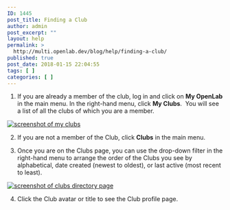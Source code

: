 ```yaml
---
ID: 1445
post_title: Finding a Club
author: admin
post_excerpt: ""
layout: help
permalink: >
  http://multi.openlab.dev/blog/help/finding-a-club/
published: true
post_date: 2018-01-15 22:04:55
tags: [ ]
categories: [ ]
---
```

1. If you are already a member of the club, log in and click on <strong>My OpenLab</strong> in the main menu. In the right-hand menu, click <strong>My Clubs</strong>.  You will see a list of all the clubs of which you are a member.

<a href="https://openlab.citytech.cuny.edu/wp-content/uploads/2012/09/Finding_Club_1_v2.png"><img class="alignnone wp-image-36203 size-full" title="Finding_club_1" src="https://openlab.citytech.cuny.edu/wp-content/uploads/2012/09/Finding_Club_1_v2.png" sizes="(max-width: 1180px) 100vw, 1180px" srcset="https://openlab.citytech.cuny.edu/wp-content/uploads/2012/09/Finding_Club_1_v2.png 1180w, https://openlab.citytech.cuny.edu/wp-content/uploads/2012/09/Finding_Club_1_v2-300x153.png 300w, https://openlab.citytech.cuny.edu/wp-content/uploads/2012/09/Finding_Club_1_v2-1024x523.png 1024w, https://openlab.citytech.cuny.edu/wp-content/uploads/2012/09/Finding_Club_1_v2-32x16.png 32w" alt="screenshot of my clubs" /></a>

2. If you are not a member of the Club, click <strong>Clubs</strong> in the main menu.

3. Once you are on the Clubs page, you can use the drop-down filter in the right-hand menu to arrange the order of the Clubs you see by alphabetical, date created (newest to oldest), or last active (most recent to least).

<a href="https://openlab.citytech.cuny.edu/wp-content/uploads/2012/09/Finding_Club_2_v2.png"><img class="alignnone wp-image-36205 size-full" title="Finding_club_2" src="https://openlab.citytech.cuny.edu/wp-content/uploads/2012/09/Finding_Club_2_v2.png" sizes="(max-width: 1197px) 100vw, 1197px" srcset="https://openlab.citytech.cuny.edu/wp-content/uploads/2012/09/Finding_Club_2_v2.png 1197w, https://openlab.citytech.cuny.edu/wp-content/uploads/2012/09/Finding_Club_2_v2-300x163.png 300w, https://openlab.citytech.cuny.edu/wp-content/uploads/2012/09/Finding_Club_2_v2-1024x555.png 1024w, https://openlab.citytech.cuny.edu/wp-content/uploads/2012/09/Finding_Club_2_v2-32x17.png 32w" alt="screenshot of clubs directory page" /></a>

4. Click the Club avatar or title to see the Club profile page.